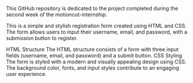 This GitHub repository is dedicated to the project completed during the second week of the motioncut-internship.

This is a simple and stylish registration form created using HTML and CSS. The form allows users to input their username, email, and password, with a submission button to register.

HTML Structure
The HTML structure consists of a form with three input fields (username, email, and password) and a submit button.
CSS Styling
The form is styled with a modern and visually appealing design using CSS. The background color, fonts, and input styles contribute to an engaging user experience.
